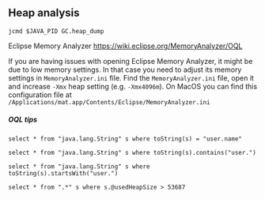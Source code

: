 Heap analysis
---------------


```
jcmd $JAVA_PID GC.heap_dump
```


Eclipse Memory Analyzer https://wiki.eclipse.org/MemoryAnalyzer/OQL

If you are having issues with opening Eclipse Memory Analyzer, it might be due to low memory settings. In that case you need to adjust its memory settings in `MemoryAnalyzer.ini` file. Find the `MemoryAnalyzer.ini` file, open it and increase `-Xmx` heap setting (e.g. `-Xmx4096m`). On MacOS you can find this configuration file at `/Applications/mat.app/Contents/Eclipse/MemoryAnalyzer.ini`


##### OQL tips

```
select * from "java.lang.String" s where toString(s) = "user.name"
```

```
select * from "java.lang.String" s where toString(s).contains("user.")
```

```
select * from "java.lang.String" s where toString(s).startsWith("user.")
```


```
select * from ".*" s where s.@usedHeapSize > 53687
```